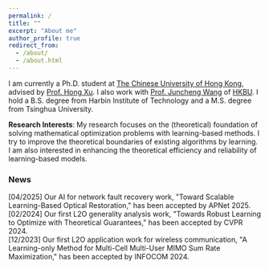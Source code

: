 ```yaml
---
permalink: /
title: ""
excerpt: "About me"
author_profile: true
redirect_from: 
  - /about/
  - /about.html
---
```



I am currently a Ph.D. student at [The Chinese University of Hong Kong](https://www.cuhk.edu.hk/english/index.html), advised by [Prof. Hong Xu](https://henryhxu.github.io/). I also work with [Prof. Juncheng Wang](https://www.juncheng-wang.com/) of [HKBU](https://www.hkbu.edu.hk/). I hold a B.S. degree from Harbin Institute of Technology and a M.S. degree from Tsinghua University.

**Research Interests**: My research focuses on the (theoretical) foundation of solving mathematical optimization problems with learning-based methods. I try to improve the theoretical boundaries of existing algorithms by learning. I am also interested in enhancing the theoretical efficiency and reliability of learning-based models.

### News
[04/2025] Our AI for network fault recovery work, "Toward Scalable Learning-Based Optical Restoration," has been accepted by APNet 2025. <br>
[02/2024] Our first L2O generality analysis work, "Towards Robust Learning to Optimize with Theoretical Guarantees," has been accepted by CVPR 2024. <br>
[12/2023] Our first L2O application work for wireless communication, "A Learning-only Method for Multi-Cell Multi-User MIMO Sum Rate Maximization," has been accepted by INFOCOM 2024.
